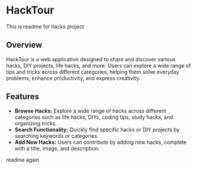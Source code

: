 ﻿# HackTour
This is readme for hacks project

## Overview
HackTour is a web application designed to share and discover various hacks, DIY projects, life hacks, and more. Users can explore a wide range of tips and tricks across different categories, helping them solve everyday problems, enhance productivity, and express creativity.

## Features
- **Browse Hacks:** Explore a wide range of hacks across different categories such as life hacks, DIYs, coding tips, study hacks, and organizing tricks.
- **Search Functionality:** Quickly find specific hacks or DIY projects by searching keywords or categories.
- **Add New Hacks:** Users can contribute by adding new hacks, complete with a title, image, and description.

readme again
